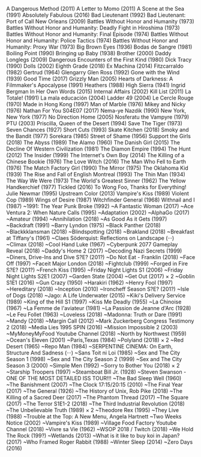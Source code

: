 A Dangerous Method (2011)
A Letter to Momo (2011)
A Scene at the Sea (1991)
Absolutely Fabulous (2016)
Bad Lieutenant (1992)
Bad Lieutenant: Port of Call New Orleans (2009)
Battles Without Honor and Humanity (1973)
Battles Without Honor and Humanity: Deadly Fight in Hiroshima (1973)
Battles Without Honor and Humanity: Final Episode (1974)
Battles Without Honor and Humanity: Police Tactics (1974)
Battles Without Honor and Humanity: Proxy War (1973)
Big Brown Eyes (1936)
Bodas de Sangre (1981)
Boiling Point (1990)
Bringing up Baby (1938)
Brother (2000)
Daddy Longlegs (2009)
Dangerous Encounters of the First Kind (1980)
Dick Tracy (1990)
Dolls (2002)
Eighth Grade (2018)
Ex Machina (2014)
Fitzcarraldo (1982)
Gertrud (1964)
Glengarry Glen Ross (1992)
Gone with the Wind (1939)
Good Time (2017)
Grizzly Man (2005)
Hearts of Darkness: A Filmmaker's Apocalypse (1991)
Heathers (1988)
High Sierra (1941)
Ingrid Bergman In Her Own Words (2015)
Internal Affairs (2002)
Kill List (2011)
La Totale! (1991)
La mala educación (2004)
Ladder 49 (2004)
Le Cercle Rouge (1970)
Made in Hong Kong (1997)
Man of Marble (1976)
Mikey and Nicky (1976)
Nathan For You S04E07 (2017)
Nema-ye Nazdik (1990)
New York, New York (1977)
No Direction Home (2005)
Nosferatu the Vampyre (1979)
PTU (2003)
Priscilla, Queen of the Desert (1994)
Save The Tiger (1973)
Seven Chances (1927)
Short Cuts (1993)
Skate Kitchen (2018)
Smoky and the Bandit (1977)
Sorekara (1985)
Street of Shame (1956)
Support the Girls (2018)
The Abyss (1989)
The Alamo (1960)
The Danish Girl (2015)
The Decline Of Western Civilization (1981)
The Diamon Empire (1994)
The Hunt (2012)
The Insider (1999)
The Internet's Own Boy (2014)
The Killing of a Chinese Bookie (1976)
The Love Witch (2016)
The Man Who Fell to Earth (1976)
The Match Factory Girl (1990)
The Mirror (1975)
The Oklahoma Kid (1939)
The Rise and Fall of English Montreal (1993)
The Thin Man (1934)
The Way We Were (1973)
The World's Greatest Sinner (1962)
The Yellow Handkerchief (1977)
Tickled (2016)
To Wong Foo, Thanks for Everything! Julie Newmar (1995)
Upstream Color (2013)
Vampire's Kiss (1989)
Violent Cop (1989)
Wings of Desire (1987)
Witchfinder General (1968)
Withnail and I (1987)
~1991: The Year Punk Broke (1992)
~A Fantastic Woman (2017)
~Ace Ventura 2: When Nature Calls (1995)
~Adaptation (2002)
~AlphaGo (2017)
~Amateur (1994)
~Annihilation (2018)
~As Good As it Gets (1997)
~Backdraft (1991)
~Barry Lyndon (1975)
~Black Panther (2018)
~Blackkklansman (2018)
~Blindspotting (2018)
~Brakland (2018)
~Breakfast at Tiffany's (1961)
~Claes Söderquist: Reflections on Landscape (···)
~Climax (2018)
~Cool Hand Luke (1967)
~Cyberpunk 2077 Gameplay Reveal (2018)
~Daddy's Home 2 (2017)
~Decoding Nazi Secrets (1999)
~Diners, Drive-Ins and Dive S?E? (201?)
~Do Not Eat - Franklin (2018)
~Face Off (1997)
~Faceit Major London (2018)
~Fightclub (1999)
~Forged in Fire S?E? (201?)
~French Kiss (1995)
~Friday Night Lights S1 (2006)
~Friday Night Lights S2E1 (2007)
~Garden State (2004)
~Get Out (2017) × 2
~Goblin S1E1 (2016)
~Gun Crazy (1950)
~Harakiri (1962)
~Henry Fool (1997)
~Hereditary (2018)
~Inception (2010)
~Ironcheff Season S?E? (201?)
~Isle of Dogs (2018)
~Jago: A Life Underwater (2015)
~Kiki's Delivery Service (1989)
~King of the Hill S1 (1997)
~Kiss Me Deadly (1955)
~La Chinoise (1967)
~La Femme de l'aviateur (1981)
~La Passion de Jeanne d'Arc (1928)
~Le Feu Follet (1963)
~Loveless (2018)
~Madonna: Truth or Dare (1991)
~Mandy (2018)
~Margin Call (2012)
~Mark Zuckerberg Congress Testimony 2 (2018)
~Media Lies 1995 SPIN (2016)
~Mission Impossible 2 (2003)
~MyMoneyMyFood Youtube Channel (2018)
~North by Northwest (1959)
~Ocean's Eleven (2001)
~Paris,Texas (1984)
~Polyland (2018) × 2
~Red Desert (1965)
~Repo Man (1984)
~SERPENTINE CINEMA: On Earth, Structure And Sadness (···)
~Sans Toit ni Loi (1985)
~Sex and The City Season 1 (1998)
~Sex and The City Season 2 (1999)
~Sex and The City Season 3 (2000)
~Simple Men (1992)
~Sorry to Bother You (2018) × 2
~Starship Troopers (1997)
~Steamboat Bill Jr. (1928)
~Steven Swanson - ONE OF THE MOST DETAILED ISS TOUR!!!
~The Bad Sleep Well (1960)
~The Banishment (2007)
~The Clock 17:15/20:15 (2010)
~The Final Year (2017)
~The General (1926)
~The History of Unix, Rob Pike (2018)
~The Killing of a Sacred Deer (2017)
~The Phantom Thread (2017)
~The Square (2017)
~The Terror S1E1-2 (2018)
~The Third Industrial Revolution (2018)
~The Unbelievable Truth (1989) × 2
~Theodore Rex (1995)
~They Live (1988)
~Trouble at the Top: A New Menu, Angela Hartnett
~Two Weeks Notice (2002)
~Vampire's Kiss (1989)
~Village Food Factory Youtube Channel (2018)
~Vivre sa Vie (1962)
~WSOP 2018 / Twitch (2018)
~We Hold The Rock (199?)
~Wetlands (2013)
~What is it like to buy koi in Japan? (2017)
~Who Framed Roger Rabbit (1988)
~Winter Sleep (2014)
~Zero Days (2016)
